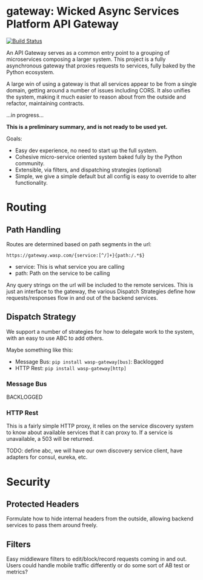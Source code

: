 # gateway: Wicked Async Services Platform API Gateway

[![Build Status](https://travis-ci.org/WickedAsyncServicesPlatform/wasp-gateway.svg?branch=master)](https://travis-ci.org/WickedAsyncServicesPlatform/wasp-gateway)

An API Gateway serves as a common entry point to a grouping of microservices composing a larger system. This project is a fully asynchronous gateway that proxies requests to services, fully baked by the Python ecosystem.

A large win of using a gateway is that all services appear to be from a single domain, getting around a number of issues including CORS. It also unifies the system, making it much easier to reason about from the outside and refactor, maintaining contracts.

...in progress...

**This is a preliminary summary, and is not ready to be used yet.**

Goals:

* Easy dev experience, no need to start up the full system.
* Cohesive micro-service oriented system baked fully by the Python community.
* Extensible, via filters, and dispatching strategies (optional)
* Simple, we give a simple default but all config is easy to override to alter functionality.

# Routing

## Path Handling

Routes are determined based on path segments in the url:

    https://gateway.wasp.com/{service:[^/]+}{path:/.*$}

* service: This is what service you are calling
* path: Path on the service to be calling

Any query strings on the url will be included to the remote services. This is just an interface to the gateway, the various Dispatch Strategies define how requests/responses flow in and out of the backend services.

## Dispatch Strategy

We support a number of strategies for how to delegate work to the system, with an easy to use ABC to add others.

Maybe something like this:

* Message Bus: `pip install wasp-gateway[bus]`: Backlogged
* HTTP Rest: `pip install wasp-gateway[http]`

### Message Bus

BACKLOGGED

### HTTP Rest

This is a fairly simple HTTP proxy, it relies on the service discovery system to know about available services that it can proxy to. If a service is unavailable, a 503 will be returned.

TODO: define abc, we will have our own discovery service client, have adapters for consul, eureka, etc.

# Security

## Protected Headers

Formulate how to hide internal headers from the outside, allowing backend services to pass them around freely.

## Filters

Easy middleware filters to edit/block/record requests coming in and out. Users could handle mobile traffic differently or do some sort of AB test or metrics?

